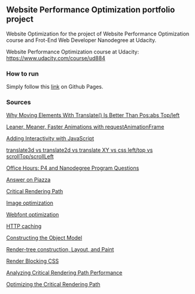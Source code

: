 ## Website Performance Optimization portfolio project

Website Optimization for the project of Website Performance Optimization course and Frot-End Web Developer Nanodegree at Udacity.

Website Performance Optimization course at Udacity: https://www.udacity.com/course/ud884

### How to run
Simply follow this [link](http://ingikim.github.io/frontend-nanodegree-mobile-portfolio/views/pizza.html) on Github Pages.

### Sources
[Why Moving Elements With Translate() Is Better Than Pos:abs Top/left](http://www.paulirish.com/2012/why-moving-elements-with-translate-is-better-than-posabs-topleft/)

[Leaner, Meaner, Faster Animations with requestAnimationFrame](http://www.html5rocks.com/en/tutorials/speed/animations/)

[Adding Interactivity with JavaScript](https://developers.google.com/web/fundamentals/performance/critical-rendering-path/adding-interactivity-with-javascript)

[translate3d vs translate2d vs translate XY vs css left/top vs scrollTop/scrollLeft](http://jsperf.com/translate3d-vs-xy/77)

[Office Hours: P4 and Nanodegree Program Questions](https://www.youtube.com/watch?v=dSlVrVCnrvk#t=14)

[Answer on Piazza](https://piazza.com/class/i0sf6tsmg0r7do?cid=1093)

[Critical Rendering Path](https://developers.google.com/web/fundamentals/performance/critical-rendering-path/)

[Image optimization](https://developers.google.com/web/fundamentals/performance/optimizing-content-efficiency/image-optimization)

[Webfont optimization](https://developers.google.com/web/fundamentals/performance/optimizing-content-efficiency/webfont-optimization)

[HTTP caching](https://developers.google.com/web/fundamentals/performance/optimizing-content-efficiency/http-caching)

[Constructing the Object Model](https://developers.google.com/web/fundamentals/performance/critical-rendering-path/constructing-the-object-model)

[Render-tree construction, Layout, and Paint](https://developers.google.com/web/fundamentals/performance/critical-rendering-path/render-tree-construction)

[Render Blocking CSS](https://developers.google.com/web/fundamentals/performance/critical-rendering-path/render-blocking-css)

[Analyzing Critical Rendering Path Performance](https://developers.google.com/web/fundamentals/performance/critical-rendering-path/analyzing-crp)

[Optimizing the Critical Rendering Path](https://developers.google.com/web/fundamentals/performance/critical-rendering-path/optimizing-critical-rendering-path)